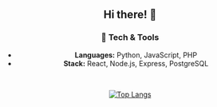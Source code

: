 <div align="center">

## Hi there! 👋

### 🔧 Tech & Tools
- **Languages:** Python, JavaScript, PHP
- **Stack:** React, Node.js, Express, PostgreSQL

<br>

[![Top Langs](https://github-readme-stats.vercel.app/api/top-langs/?username=vougioukakis&hide=jupyter%20notebook&show_icons=true&theme=tokyonight)](https://github.com/anuraghazra/github-readme-stats)

</div>
